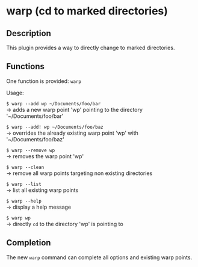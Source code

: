 # warp (cd to marked directories)

## Description

This plugin provides a way to directly change to marked directories.

## Functions

One function is provided: `warp`

Usage:

`$ warp --add wp ~/Documents/foo/bar` <br />
→ adds a new warp point 'wp' pointing to the directory '~/Documents/foo/bar'

`$ warp --add! wp ~/Documents/foo/baz` <br />
→ overrides the already existing warp point 'wp' with '~/Documents/foo/baz'

`$ warp --remove wp` <br />
→ removes the warp point 'wp'

`$ warp --clean` <br />
→ remove all warp points targeting non existing directories

`$ warp --list` <br />
→ list all existing warp points

`$ warp --help` <br />
→ display a help message

`$ warp wp` <br />
→ directly `cd` to the directory 'wp' is pointing to

## Completion

The new `warp` command can complete all options and existing warp points.

